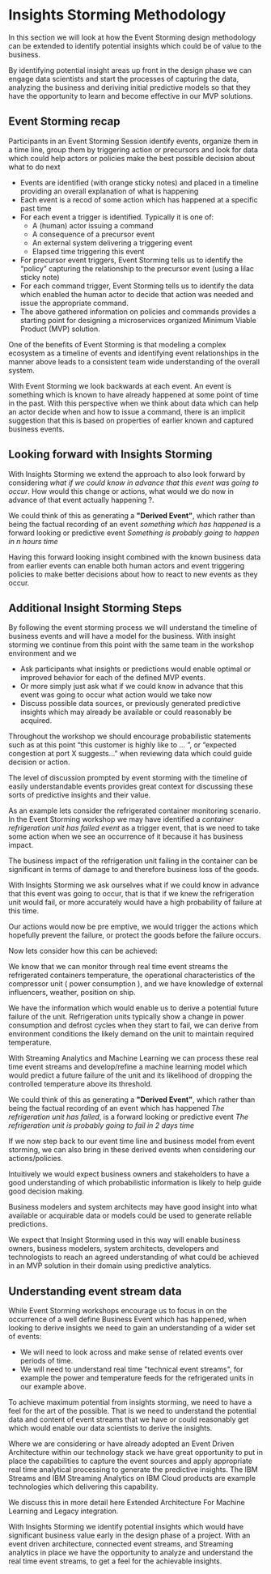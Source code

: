 # Insights Storming Methodology

In this section we will look at how the Event Storming design methodology can be extended to identify potential insights which could be of value to the business.

By identifying potential insight areas up front in the  design phase we can engage data scientists and start the processes of capturing the data, analyzing the business and deriving initial predictive models so that they have the opportunity to learn and become effective in our MVP solutions.


## Event Storming recap

Participants in an Event Storming Session identify events, organize them in a time line, group them by triggering action or precursors and look for data which could help actors or policies make the best possible decision about what to do next

* Events are identified (with orange sticky notes) and placed in a timeline providing an overall explanation of what is happening
* Each event is a recod of some action which has happened at a specific past time
* For each event a trigger is identified. Typically it is one of:
  - A (human) actor issuing a command
  - A consequence of a precursor event
  - An external system delivering a triggering event
  - Elapsed time triggering this event
* For precursor event triggers,  Event Storming tells us to identify the “policy” capturing the relationship to the precursor event (using a lilac sticky note)
* For each command trigger,  Event Storming tells us to identify the data which enabled the human actor to decide that action was needed and issue the appropriate command.
* The above gathered information on policies and commands provides a starting point for designing a microservices organized Minimum Viable Product (MVP) solution.

One of the benefits of Event Storming is that modeling a complex ecosystem as a timeline of events and identifying event relationships in the manner above leads to a consistent team wide understanding of the overall system.

With Event Storming we look backwards at each event.  An event is something which is known to have already happened at some point of time in the past. With this perspective when we think about data which can help an actor decide when and how to issue a command, there is an implicit suggestion that this is based on properties of earlier known and captured business events.

## Looking forward with Insights Storming
With Insights Storming we extend the approach to also look forward by considering *what if we could know in advance that this event was going to occur*. How would this change or actions, what would we do now in advance of that event actually happening ?.

We could think of this as generating a **"Derived Event"**, which rather than being the factual recording of an event *something which has happened* is a forward looking or predictive event *Something is probably going to happen in   n hours time*

Having this forward looking insight combined with the known business data from earlier events can enable both human actors and event triggering policies to make better decisions about how to react to new events as they occur.

## Additional Insight Storming Steps
By following the event storming process we will understand the timeline of business events and will have a model for the business. With insight storming we continue from this point with the same team in the workshop environment and we

* Ask participants what insights or predictions would enable optimal or improved behavior for each of the defined MVP events.
* Or more simply just ask what if we could know in advance that this event was going to occur what action would we take now
* Discuss  possible data sources, or previously generated predictive insights which may already be available or could reasonably be acquired.

Throughout the workshop we should encourage probabilistic statements such as at this point “this customer is highly like to … ”, or  “expected congestion at port X suggests…”  when reviewing data which could guide decision or action.

The level of discussion prompted by event storming with the timeline of easily understandable events provides great context for discussing these sorts of predictive insights and their value.

As an example lets consider the refrigerated container monitoring scenario.  In the Event Storming workshop we may have identified a *container refrigeration unit has failed event* as a trigger event, that is we need to take some action when we see an occurrence of it because it has business impact.

The business impact of  the refrigeration unit failing  in the container can be significant in terms of damage to and therefore business loss of the goods.

With Insights Storming we ask ourselves what if we could know in advance that this event was going to occur, that is that if we knew the refrigeration unit would fail, or more accurately would have a high probability of failure at this time.

Our actions would now be pre emptive, we would trigger the actions which hopefully prevent the failure, or protect the goods before the failure occurs.

Now lets consider how this can be achieved:

We know that we can monitor through real time event streams the refrigerated containers temperature, the  operational characteristics of the compressor unit ( power consumption ), and  we have knowledge of external influencers, weather, position on ship.

We have the information which would enable us to derive a potential future failure of the unit. Refrigeration units typically show a change in power consumption and defrost cycles when they start to fail, we can derive from environment conditions the likely demand on the unit to maintain required temperature.

With Streaming Analytics and Machine Learning we can process these real time event streams and develop/refine  a machine learning model which would predict a future failure of the unit  and its likelihood of dropping the controlled temperature above its threshold.

We could think of this as generating a **"Derived Event"**, which rather than being the factual recording of an event which has happened *The refrigeration unit has failed*, is a  forward looking or predictive event *The refrigeration unit is probably going to fail in 2 days time*

If we now step back to our event time line and business model from event storming, we can also bring in these derived events when considering our actions/policies.

Intuitively we would expect business owners and stakeholders to have a good understanding of which probabilistic information is likely to help guide good decision making.

Business modelers and system architects may have good insight into what available or acquirable data or models could be used to generate reliable predictions.

We expect that Insight Storming used in this way will enable business owners, business modelers,  system architects, developers and technologists to reach an agreed understanding of what could be achieved in an MVP solution in their domain using predictive analytics.

## Understanding event stream data

While Event Storming workshops encourage us to focus in on the occurrence of a well define Business Event which has happened, when looking to derive insights we need to gain an understanding of a wider set of events:

* We will need to look across and make sense of related  events  over periods of time.
* We will need to understand  real time "technical event streams", for example the power and temperature feeds for the refrigerated units in our example above.

To achieve maximum potential from insights storming, we need to have a feel for the art of the possible. That is we need to understand the potential data and content of event streams that we have or could reasonably get which would enable our data scientists to derive the insights.

Where we are considering or have already adopted an Event Driven Architecture within our technology stack we have great opportunity to put in place the capabilities to capture the event sources and apply appropriate real time analytical processing to generate the predictive insights. The IBM Streams and IBM Streaming Analytics on IBM Cloud products are example technologies which delivering this capability.

We discuss this in more detail here Extended Architecture For Machine Learning and Legacy integration.

With Insights Storming we  identify potential insights which would have significant business value early in the design phase of a project. With an event driven architecture, connected event streams, and Streaming analytics in place  we have the opportunity to analyze and understand the real time event streams, to get a feel for the achievable insights.
